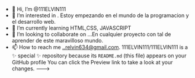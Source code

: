 - 👋 Hi, I’m @111ELVIN111
- 👀 I’m interested in . Estoy empezando en el mundo de la programacion y el desarrollo web.
- 🌱 I’m currently learning HTML,CSS,  JAVASCRIPT
- 💞️ I’m looking to collaborate on ...En cualquier proyecto con tal de aprender  de este maravilloso mundo.
- 📫 How to reach me ..relvin634@gmail.com.
111ELVIN111/111ELVIN111 is a ✨ special ✨ repository because its `README.md` (this file) appears on your GitHub profile
You can click the Preview link to take a look at your changes.
--->
